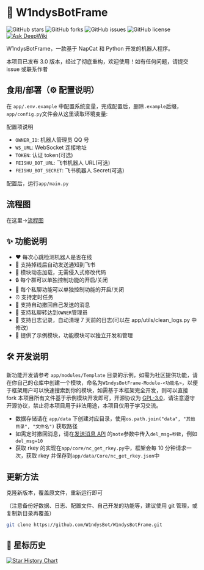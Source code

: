 # 🤖 W1ndysBotFrame

![GitHub stars](https://img.shields.io/github/stars/W1ndysBot/W1ndysBotFrame?style=flat-square)
![GitHub forks](https://img.shields.io/github/forks/W1ndysBot/W1ndysBotFrame?style=flat-square)
![GitHub issues](https://img.shields.io/github/issues/W1ndysBot/W1ndysBotFrame?style=flat-square)
![GitHub license](https://img.shields.io/github/license/W1ndysBot/W1ndysBotFrame?style=flat-square)
[![Ask DeepWiki](https://deepwiki.com/badge.svg)](https://deepwiki.com/W1ndysBot/W1ndysBotFrame)

W1ndysBotFrame，一款基于 NapCat 和 Python 开发的机器人程序。

本项目已发布 3.0 版本，经过了彻底重构，欢迎使用！如有任何问题，请提交 issue 或联系作者

## 食用/部署（⚙️ 配置说明）

在 `app/.env.example` 中配置系统变量，完成配置后，删除`.example`后缀，`app/config.py`文件会从这里读取环境变量:

配置项说明

- `OWNER_ID`: 机器人管理员 QQ 号
- `WS_URL`: WebSocket 连接地址
- `TOKEN`: 认证 token(可选)
- `FEISHU_BOT_URL`: 飞书机器人 URL(可选)
- `FEISHU_BOT_SECRET`: 飞书机器人 Secret(可选)

配置后，运行`app/main.py`

## 流程图

在这里->[流程图](./docs/flow_diagram.md)

## ✨ 功能说明

- ❤️ 每次心跳检测机器人是否在线
- 📢 支持掉线后自动发送通知到飞书
- 🔌 模块动态加载，无需侵入式修改代码
- 🔒 每个群可以单独控制功能的开启/关闭
- 🔐 每个私聊功能可以单独控制功能的开启/关闭
- ⏰ 支持定时任务
- 🔄 支持自动撤回自己发送的消息
- 📨 支持私聊转达到`OWNER`管理员
- 📝 支持日志记录，自动清理 7 天前的日志(可以在 app/utils/clean_logs.py 中修改)
- 🧩 提供了示例模块，功能模块可以独立开发和管理

## 🛠️ 开发说明

新功能开发请参考 `app/modules/Template` 目录的示例，如需为社区提供功能，请在你自己的仓库中创建一个模块，命名为`W1ndysBotFrame-Module-<功能名>`，以便于框架用户可以快速搜索到你的模块，如需基于本框架完全开发，则可以直接 fork 本项目所有文件基于示例模块开发即可，开源协议为 [GPL-3.0](LICENSE)，请注意遵守开源协议，禁止将本项目用于非法用途，本项目仅用于学习交流。

- 数据存储请在 `app/data` 下创建对应目录，使用`os.path.join("data", "其他目录", "文件名")` 获取路径
- 如需定时撤回消息，请在[发送消息 API](https://github.com/W1ndysBot/W1ndysBotFrame/blob/main/app/api/message.py) 的`note`参数中传入`del_msg=秒数`，例如`del_msg=10`
- 获取 rkey 的实现在`app/core/nc_get_rkey.py`中，框架会每 10 分钟请求一次，获取 rkey 并保存到`app/data/Core/nc_get_rkey.json`中

## 更新方法

克隆新版本，覆盖原文件，重新运行即可

（注意备份好数据、日志、配置文件、自己开发的功能等，建议使用 git 管理，或复制新目录再覆盖）

```bash
git clone https://github.com/W1ndysBot/W1ndysBotFrame.git
```

## 🌟 星标历史

[![Star History Chart](https://api.star-history.com/svg?repos=W1ndysBot/W1ndysBotFrame&type=Date)](https://star-history.com/#W1ndysBot/W1ndysBotFrame&Date)
